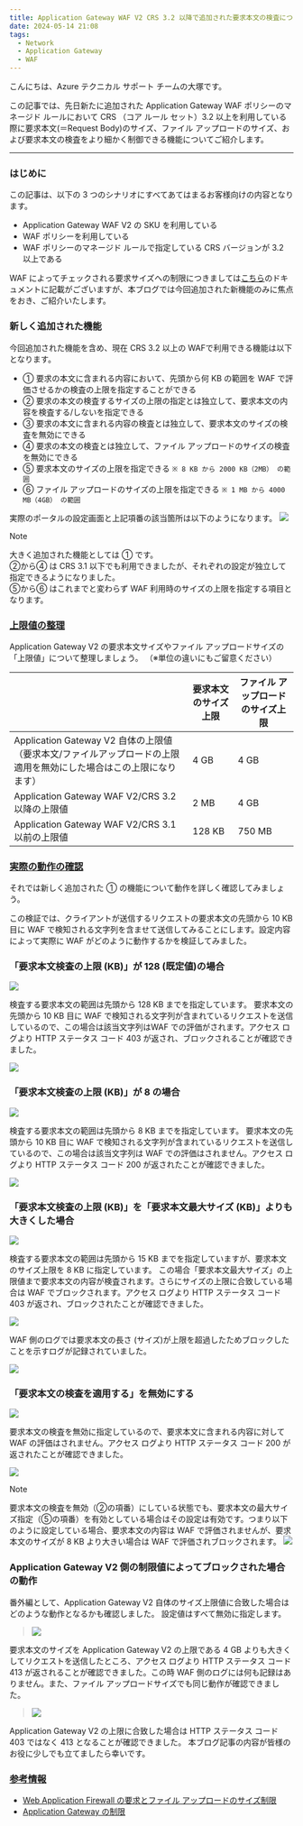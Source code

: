 ```yaml
---
title: Application Gateway WAF V2 CRS 3.2 以降で追加された要求本文の検査について
date: 2024-05-14 21:08
tags:
  - Network
  - Application Gateway
  - WAF
---
```


こんにちは、Azure テクニカル サポート チームの大塚です。

この記事では、先日新たに追加された Application Gateway WAF ポリシーのマネージド ルールにおいて CRS （コア ルール セット）3.2 以上を利用している際に要求本文(＝Request Body)のサイズ、ファイル アップロードのサイズ、および要求本文の検査をより細かく制御できる機能についてご紹介します。
<!-- more -->
---

### はじめに
この記事は、以下の 3 つのシナリオにすべてあてはまるお客様向けの内容となります。

*  Application Gateway WAF V2 の SKU を利用している
*  WAF ポリシーを利用している
*  WAF ポリシーのマネージド ルールで指定している CRS バージョンが 3.2 以上である

WAF によってチェックされる要求サイズへの制限につきましては[こちら](https://learn.microsoft.com/ja-jp/azure/web-application-firewall/ag/application-gateway-waf-request-size-limits)のドキュメントに記載がございますが、本ブログでは今回追加された新機能のみに焦点をおき、ご紹介いたします。

### 新しく追加された機能
今回追加された機能を含め、現在 CRS 3.2 以上の WAFで利用できる機能は以下となります。

*  ① 要求の本文に含まれる内容において、先頭から何 KB の範囲を WAF で評価させるかの検査の上限を指定することができる
*  ② 要求の本文の検査するサイズの上限の指定とは独立して、要求本文の内容を検査する/しないを指定できる
*  ③ 要求の本文に含まれる内容の検査とは独立して、要求本文のサイズの検査を無効にできる
*  ④ 要求の本文の検査とは独立して、ファイル アップロードのサイズの検査を無効にできる
*  ⑤ 要求本文のサイズの上限を指定できる `※ 8 KB から 2000 KB（2MB） の範囲`
*  ⑥ ファイル アップロードのサイズの上限を指定できる `※ 1 MB から 4000 MB（4GB） の範囲`

実際のポータルの設定画面と上記項番の該当箇所は以下のようになります。
![](./appgw-waf-body-file-size/01.png)

>[!NOTE]
>大きく追加された機能としては ① です。  
>②から④ は CRS 3.1 以下でも利用できましたが、それぞれの設定が独立して指定できるようになりました。  
>⑤から⑥ はこれまでと変わらず WAF 利用時のサイズの上限を指定する項目となります。  

<span id="wafv2limit"></span>
### <a href="#wafv2limit">上限値の整理</a>

Application Gateway V2 の要求本文サイズやファイル アップロードサイズの「上限値」について整理しましょう。
（※単位の違いにもご留意ください）

|  | 要求本文のサイズ上限  | ファイル アップロードのサイズ上限  |
| ------------ | ------------ | ------------ |
| Application Gateway V2 自体の上限値 （要求本文/ファイルアップロードの上限適用を無効にした場合はこの上限になります）  | 4 GB   | 4 GB |
| Application Gateway WAF V2/CRS 3.2 以降の上限値 | 2 MB  | 4 GB  |
| Application Gateway WAF V2/CRS 3.1 以前の上限値 | 128 KB  | 750 MB  |

<span id="labtest"></span>
### <a href="labtest">実際の動作の確認</a>
それでは新しく追加された ① の機能について動作を詳しく確認してみましょう。

この検証では、クライアントが送信するリクエストの要求本文の先頭から 10 KB 目に WAF で検知される文字列を含ませて送信してみることにします。設定内容によって実際に WAF がどのように動作するかを検証してみました。


### 「要求本文検査の上限 (KB)」が 128 (既定値)の場合

![](./appgw-waf-body-file-size/02.png)

検査する要求本文の範囲は先頭から 128 KB までを指定しています。
要求本文の先頭から 10 KB 目に WAF で検知される文字列が含まれているリクエストを送信しているので、この場合は該当文字列はWAF での評価がされます。アクセス ログより HTTP ステータス コード 403 が返され、ブロックされることが確認できました。

![](./appgw-waf-body-file-size/03.png)


###  「要求本文検査の上限 (KB)」が 8 の場合

![](./appgw-waf-body-file-size/04.png)

検査する要求本文の範囲は先頭から 8 KB までを指定しています。
要求本文の先頭から 10 KB 目に WAF で検知される文字列が含まれているリクエストを送信しているので、この場合は該当文字列は WAF での評価はされません。アクセス ログより HTTP ステータス コード 200 が返されたことが確認できました。

![](./appgw-waf-body-file-size/05.png)


###  「要求本文検査の上限 (KB)」を「要求本文最大サイズ (KB)」よりも大きくした場合

![](./appgw-waf-body-file-size/09.png)

検査する要求本文の範囲は先頭から 15 KB までを指定していますが、要求本文のサイズ上限を 8 KB に指定しています。
この場合「要求本文最大サイズ」の上限値まで要求本文の内容が検査されます。さらにサイズの上限に合致している場合は WAF でブロックされます。アクセス ログより HTTP ステータス コード 403 が返され、ブロックされたことが確認できました。

![](./appgw-waf-body-file-size/11.png)

WAF 側のログでは要求本文の長さ (サイズ)が上限を超過したためブロックしたことを示すログが記録されていました。

![](./appgw-waf-body-file-size/10.png)


###  「要求本文の検査を適用する」を無効にする

![](./appgw-waf-body-file-size/06.png)

要求本文の検査を無効に指定しているので、要求本文に含まれる内容に対して WAF の評価はされません。アクセス ログより HTTP ステータス コード 200 が返されたことが確認できました。

![](./appgw-waf-body-file-size/07.png)

> [!NOTE]
> 要求本文の検査を無効（②の項番）にしている状態でも、要求本文の最大サイズ指定（⑤の項番）を有効としている場合はその設定は有効です。つまり以下のように設定している場合、要求本文の内容は WAF で評価されませんが、要求本文のサイズが 8 KB より大きい場合は WAF で評価されブロックされます。
>![](./appgw-waf-body-file-size/08.png)


###  Application Gateway V2 側の制限値によってブロックされた場合の動作
番外編として、Application Gateway V2 自体のサイズ上限値に合致した場合はどのような動作となるかも確認しました。
設定値はすべて無効に指定します。

>![](./appgw-waf-body-file-size/13.png)

要求本文のサイズを Application Gateway V2 の上限である 4 GB よりも大きくしてリクエストを送信したところ、アクセス ログより HTTP ステータス コード 413 が返されることが確認できました。この時 WAF 側のログには何も記録はありません。また、ファイル アップロードサイズでも同じ動作が確認できました。

>![](./appgw-waf-body-file-size/14.png)

Application Gateway V2 の上限に合致した場合は HTTP ステータス コード 403 ではなく 413 となることが確認できました。
本ブログ記事の内容が皆様のお役に少しでも立てましたら幸いです。

<span id="reference"></span>
### <a href="#reference">参考情報</a>
- [Web Application Firewall の要求とファイル アップロードのサイズ制限](https://learn.microsoft.com/ja-jp/azure/web-application-firewall/ag/application-gateway-waf-request-size-limits)
- [Application Gateway の制限](https://learn.microsoft.com/ja-jp/azure/azure-resource-manager/management/azure-subscription-service-limits#application-gateway-limits)





